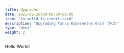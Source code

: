 ```yaml
---
title: Upgrades
date: 2021-02-26T00:00:00+00:00
icon: "fa-solid fa-credit-card"
description: "Upgrading Tanzu Kubernetes Grid (TKG)"
type: "docs"
weight: 2
---
```


Hello World!
